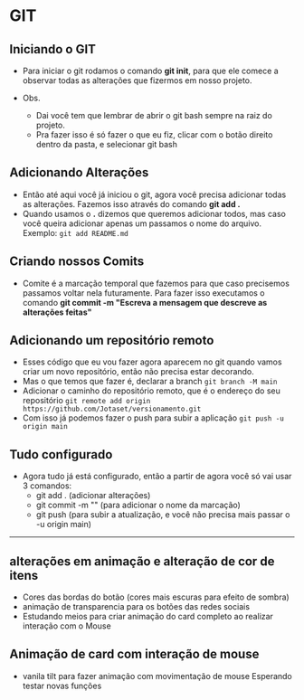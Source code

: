 # GIT

## Iniciando o GIT

- Para iniciar o git rodamos o comando **git init**, para que ele comece a observar todas as alterações que fizermos em nosso projeto.

- Obs.
  - Dai você tem que lembrar de abrir o git bash sempre na raiz do projeto.
  - Pra fazer isso é só fazer o que eu fiz, clicar com o botão direito dentro da pasta, e selecionar git bash

## Adicionando Alterações

- Então até aqui você já iniciou o git, agora você precisa adicionar todas as alterações. Fazemos isso através do comando **git add .**
- Quando usamos o **.** dizemos que queremos adicionar todos, mas caso você queira adicionar apenas um passamos o nome do arquivo. Exemplo:
  `git add README.md`

## Criando nossos Comits

- Comite é a marcação temporal que fazemos para que caso precisemos passamos voltar nela futuramente. Para fazer isso executamos o comando **git commit -m "Escreva a mensagem que descreve as alterações feitas"**

## Adicionando um repositório remoto

- Esses código que eu vou fazer agora aparecem no git quando vamos criar um novo repositório, então não precisa estar decorando.
- Mas o que temos que fazer é, declarar a branch
  `git branch -M main`
- Adicionar o caminho do repositório remoto, que é o endereço do seu repositório
  `git remote add origin https://github.com/Jotaset/versionamento.git`
- Com isso já podemos fazer o push para subir a aplicação
  `git push -u origin main`

## Tudo configurado

- Agora tudo já está configurado, então a partir de agora você só vai usar 3 comandos:
  - git add . (adicionar alterações)
  - git commit -m "" (para adicionar o nome da marcação)
  - git push (para subir a atualização, e você não precisa mais passar o -u origin main)

---

## alterações em animação e alteração de cor de itens

- Cores das bordas do botão (cores mais escuras para efeito de sombra)
- animação de transparencia para os botões das redes sociais
- Estudando meios para criar animação do card completo ao realizar interação com o Mouse

## Animação de card com interação de mouse

- vanila tilt para fazer animação com movimentação de mouse
  Esperando testar novas funções
